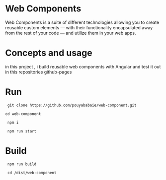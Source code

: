 # Web Components

Web Components is a suite of different technologies allowing you to create reusable custom elements — with their functionality encapsulated away from the rest of your code — and utilize them in your web apps.

# Concepts and usage

in this project , i build reusable web components with Angular and test it out in this repositories github-pages

# Run

` git clone https://github.com/pouyababaie/web-component.git`

` cd web-component `

` npm i`

` npm run start`

# Build 

` npm run build`

` cd /dist/web-component`